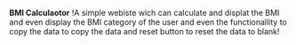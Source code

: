 **BMI Calculaotor**
!A simple webiste wich can calculate and displat the BMI and even display the BMI category of the user
 and even the functionallity to copy the data to copy the data and reset button to reset the data to blank!
